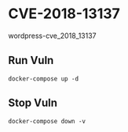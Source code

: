 # CVE-2018-13137

wordpress-cve_2018_13137

## Run Vuln

```
docker-compose up -d
```

## Stop Vuln

```
docker-compose down -v
```

